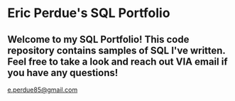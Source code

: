 # Eric Perdue's SQL Portfolio

## Welcome to my SQL Portfolio! This code repository contains samples of SQL I've written. Feel free to take a look and reach out VIA email if you have any questions!
e.perdue85@gmail.com
